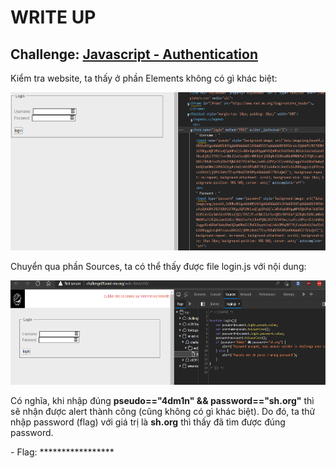 # WRITE UP

## Challenge: [Javascript - Authentication](https://www.root-me.org/en/Challenges/Web-Client/Javascript-Authentication)

Kiểm tra website, ta thấy ở phần Elements không có gì khác biệt:

<img src="./media/image1.png" style="width:6.5in;height:2.63264in" alt="Graphical user interface, text Description automatically generated" />

Chuyển qua phần Sources, ta có thể thấy được file login.js với nội dung:

<img src="./media/image2.png" style="width:6.5in;height:1.74583in" alt="Graphical user interface Description automatically generated" />

Có nghĩa, khi nhập đúng **pseudo=="4dm1n" && password=="sh.org"** thì sẽ nhận được alert thành công (cũng không có gì khác biệt). Do đó, ta thử nhập password (flag) với giá trị là **sh.org** thì thấy đã tìm được đúng password.

\- Flag: \*\*\*\*\*\*\*\*\*\*\*\*\*\*\*\*\*
